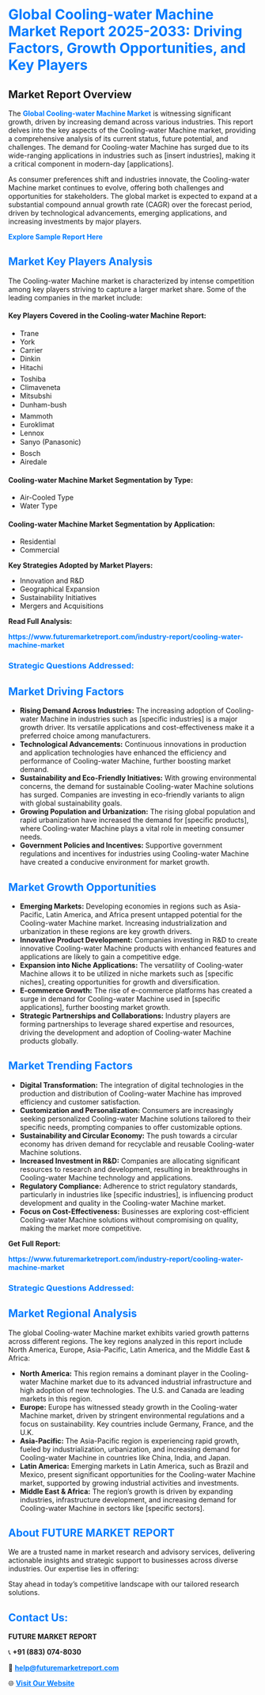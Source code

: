 <h1 style="color: #007BFF;">Global Cooling-water Machine Market Report 2025-2033: Driving Factors, Growth Opportunities, and Key Players</h1>

<section id="overview">
<h2>Market Report Overview</h2>
<p>The <a href="https://www.futuremarketreport.com/industry-report/cooling-water-machine-market" style="color: #007BFF; text-decoration: none;"><strong>Global Cooling-water Machine Market</strong></a> is witnessing significant growth, driven by increasing demand across various industries. This report delves into the key aspects of the Cooling-water Machine market, providing a comprehensive analysis of its current status, future potential, and challenges. The demand for Cooling-water Machine has surged due to its wide-ranging applications in industries such as [insert industries], making it a critical component in modern-day [applications].</p>
<p>As consumer preferences shift and industries innovate, the Cooling-water Machine market continues to evolve, offering both challenges and opportunities for stakeholders. The global market is expected to expand at a substantial compound annual growth rate (CAGR) over the forecast period, driven by technological advancements, emerging applications, and increasing investments by major players.</p>
</section>

<section id="overview">
<p><a href="https://www.futuremarketreport.com/request-sample/reportId=54998" style="color: #007BFF; text-decoration: none;"><strong>Explore Sample Report Here</strong></a></p>
</section>

<section id="key-players">
<h2 style="color: #007BFF;">Market Key Players Analysis</h2>
<p>The Cooling-water Machine market is characterized by intense competition among key players striving to capture a larger market share. Some of the leading companies in the market include:</p>
<h4>Key Players Covered in the Cooling-water Machine Report:</h4>
<ul><li>Trane</li><li>York</li><li>Carrier</li><li>Dinkin</li><li>Hitachi</li><li>Toshiba</li><li>Climaveneta</li><li>Mitsubshi</li><li>Dunham-bush </li><li>Mammoth</li><li>Euroklimat</li><li>Lennox</li><li>Sanyo (Panasonic) </li><li>Bosch</li><li>Airedale</li></ul>
<h4>Cooling-water Machine Market Segmentation by Type:</h4>
<ul><li>Air-Cooled Type</li><li>Water Type</li></ul>

<h4>Cooling-water Machine Market Segmentation by Application:</h4>
<ul><li>Residential</li><li>Commercial</li></ul>
<p><strong>Key Strategies Adopted by Market Players:</strong></p>
<ul>
<li>Innovation and R&D</li>
<li>Geographical Expansion</li>
<li>Sustainability Initiatives</li>
<li>Mergers and Acquisitions</li>
</ul>
</section>

<section>
<p><strong>Read Full Analysis: </strong></p><a href="https://www.futuremarketreport.com/industry-report/cooling-water-machine-market" style="color: #007BFF; text-decoration: none;"><strong>https://www.futuremarketreport.com/industry-report/cooling-water-machine-market</strong></a>
<h3 style="color: #007BFF;">Strategic Questions Addressed:</h3>
</section>

<section id="driving-factors">
<h2 style="color: #007BFF;">Market Driving Factors</h2>
<ul>
<li><strong>Rising Demand Across Industries:</strong> The increasing adoption of Cooling-water Machine in industries such as [specific industries] is a major growth driver. Its versatile applications and cost-effectiveness make it a preferred choice among manufacturers.</li>
<li><strong>Technological Advancements:</strong> Continuous innovations in production and application technologies have enhanced the efficiency and performance of Cooling-water Machine, further boosting market demand.</li>
<li><strong>Sustainability and Eco-Friendly Initiatives:</strong> With growing environmental concerns, the demand for sustainable Cooling-water Machine solutions has surged. Companies are investing in eco-friendly variants to align with global sustainability goals.</li>
<li><strong>Growing Population and Urbanization:</strong> The rising global population and rapid urbanization have increased the demand for [specific products], where Cooling-water Machine plays a vital role in meeting consumer needs.</li>
<li><strong>Government Policies and Incentives:</strong> Supportive government regulations and incentives for industries using Cooling-water Machine have created a conducive environment for market growth.</li>
</ul>
</section>

<section id="growth-opportunities">
<h2 style="color: #007BFF;">Market Growth Opportunities</h2>
<ul>
<li><strong>Emerging Markets:</strong> Developing economies in regions such as Asia-Pacific, Latin America, and Africa present untapped potential for the Cooling-water Machine market. Increasing industrialization and urbanization in these regions are key growth drivers.</li>
<li><strong>Innovative Product Development:</strong> Companies investing in R&D to create innovative Cooling-water Machine products with enhanced features and applications are likely to gain a competitive edge.</li>
<li><strong>Expansion into Niche Applications:</strong> The versatility of Cooling-water Machine allows it to be utilized in niche markets such as [specific niches], creating opportunities for growth and diversification.</li>
<li><strong>E-commerce Growth:</strong> The rise of e-commerce platforms has created a surge in demand for Cooling-water Machine used in [specific applications], further boosting market growth.</li>
<li><strong>Strategic Partnerships and Collaborations:</strong> Industry players are forming partnerships to leverage shared expertise and resources, driving the development and adoption of Cooling-water Machine products globally.</li>
</ul>
</section>

<section id="trending-factors">
<h2 style="color: #007BFF;">Market Trending Factors</h2>
<ul>
<li><strong>Digital Transformation:</strong> The integration of digital technologies in the production and distribution of Cooling-water Machine has improved efficiency and customer satisfaction.</li>
<li><strong>Customization and Personalization:</strong> Consumers are increasingly seeking personalized Cooling-water Machine solutions tailored to their specific needs, prompting companies to offer customizable options.</li>
<li><strong>Sustainability and Circular Economy:</strong> The push towards a circular economy has driven demand for recyclable and reusable Cooling-water Machine solutions.</li>
<li><strong>Increased Investment in R&D:</strong> Companies are allocating significant resources to research and development, resulting in breakthroughs in Cooling-water Machine technology and applications.</li>
<li><strong>Regulatory Compliance:</strong> Adherence to strict regulatory standards, particularly in industries like [specific industries], is influencing product development and quality in the Cooling-water Machine market.</li>
<li><strong>Focus on Cost-Effectiveness:</strong> Businesses are exploring cost-efficient Cooling-water Machine solutions without compromising on quality, making the market more competitive.</li>
</ul>
</section>

<section>
<p><strong>Get Full Report: </strong></p><a href="https://www.futuremarketreport.com/industry-report/cooling-water-machine-market" style="color: #007BFF; text-decoration: none;"><strong>https://www.futuremarketreport.com/industry-report/cooling-water-machine-market</strong></a>
<h3 style="color: #007BFF;">Strategic Questions Addressed:</h3>
</section>


<section id="regional-analysis">
<h2 style="color: #007BFF;">Market Regional Analysis</h2>
<p>The global Cooling-water Machine market exhibits varied growth patterns across different regions. The key regions analyzed in this report include North America, Europe, Asia-Pacific, Latin America, and the Middle East & Africa:</p>
<ul>
<li><strong>North America:</strong> This region remains a dominant player in the Cooling-water Machine market due to its advanced industrial infrastructure and high adoption of new technologies. The U.S. and Canada are leading markets in this region.</li>
<li><strong>Europe:</strong> Europe has witnessed steady growth in the Cooling-water Machine market, driven by stringent environmental regulations and a focus on sustainability. Key countries include Germany, France, and the U.K.</li>
<li><strong>Asia-Pacific:</strong> The Asia-Pacific region is experiencing rapid growth, fueled by industrialization, urbanization, and increasing demand for Cooling-water Machine in countries like China, India, and Japan.</li>
<li><strong>Latin America:</strong> Emerging markets in Latin America, such as Brazil and Mexico, present significant opportunities for the Cooling-water Machine market, supported by growing industrial activities and investments.</li>
<li><strong>Middle East & Africa:</strong> The region’s growth is driven by expanding industries, infrastructure development, and increasing demand for Cooling-water Machine in sectors like [specific sectors].</li>
</ul>
</section>

<footer>
<h2 style="color: #007BFF;">About FUTURE MARKET REPORT</h2>
<p>We are a trusted name in market research and advisory services, delivering actionable insights and strategic support to businesses across diverse industries. Our expertise lies in offering:</p>

<p>Stay ahead in today’s competitive landscape with our tailored research solutions.</p>

<h2 style="color: #007BFF;">Contact Us:</h2>
<p><strong>FUTURE MARKET REPORT</strong></p>
<p>📞 <strong>+91 (883) 074-8030</strong></p>
<p>📧 <strong><a href="mailto:help@futuremarketreport.com" style="color: #007BFF;">help@futuremarketreport.com</a></strong></p>
<p>🌐 <strong><a href="https://www.futuremarketreport.com/" style="color: #007BFF;">Visit Our Website</a></strong></p>
</footer>